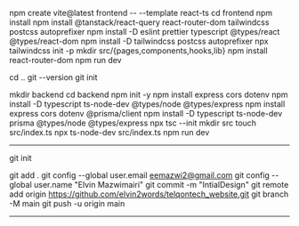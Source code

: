 npm create vite@latest frontend -- --template react-ts
cd frontend
npm install
npm install @tanstack/react-query react-router-dom tailwindcss postcss autoprefixer
npm install -D eslint prettier typescript @types/react @types/react-dom
npm install -D tailwindcss postcss autoprefixer
npx tailwindcss init -p
mkdir src/{pages,components,hooks,lib}
npm install react-router-dom
npm run dev

cd ..
git --version
git init

mkdir backend
cd backend
npm init -y
npm install express cors dotenv
npm install -D typescript ts-node-dev @types/node @types/express
npm install express cors dotenv @prisma/client
npm install -D typescript ts-node-dev prisma  @types/node @types/express
npx tsc --init
mkdir src
touch src/index.ts
npx ts-node-dev src/index.ts
npm run dev

---

git init

git add .
git config --global user.email eemazwi2@gmail.com
git config --global user.name "Elvin Mazwimairi"
git commit -m "IntialDesign"
git remote add origin https://github.com/elvin2words/telqontech_website.git
git branch -M main
git push -u origin main

---

